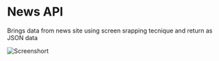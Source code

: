 # News API

Brings data from news site using screen srapping tecnique and return as JSON data

![Screenshort](screenshort/index.png?raw=true 'Title')